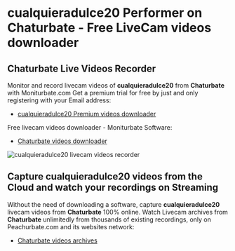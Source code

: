 # cualquieradulce20 Performer on Chaturbate - Free LiveCam videos downloader

## Chaturbate Live Videos Recorder

Monitor and record livecam videos of **cualquieradulce20** from **Chaturbate** with Moniturbate.com
Get a premium trial for free by just and only registering with your Email address:
* [cualquieradulce20 Premium videos downloader](https://moniturbate.com/request-demo-licence-key.html)

Free livecam videos downloader - Moniturbate Software:
* [Chaturbate videos downloader](https://moniturbate.com/moniturbate-download-software.html)

![cualquieradulce20 livecam videos recorder](https://peachurnet.com/templates/moniturbate-software.png)


## Capture cualquieradulce20 videos from the Cloud and watch your recordings on Streaming

Without the need of downloading a software, capture **cualquieradulce20** livecam videos from **Chaturbate** 100% online.
Watch Livecam archives from **Chaturbate** unlimitedly from thousands of existing recordings, only on Peachurbate.com and its websites network:
* [Chaturbate videos archives](https://peachurnet.com/)